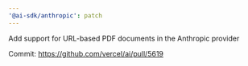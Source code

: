 ```yaml
---
'@ai-sdk/anthropic': patch
---
```


Add support for URL-based PDF documents in the Anthropic provider

Commit: https://github.com/vercel/ai/pull/5619
